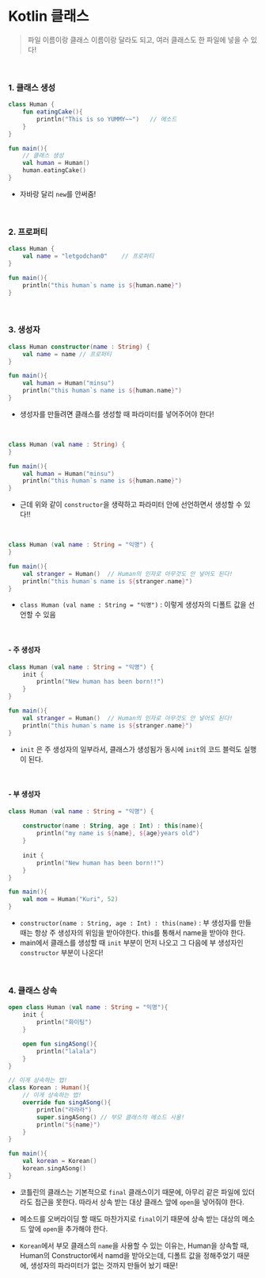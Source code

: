# Kotlin 클래스

> 파일 이름이랑 클래스 이름이랑 달라도 되고, 여러 클래스도 한 파일에 넣을 수 있다!

<br>

### 1. 클래스 생성

```kotlin
class Human {
    fun eatingCake(){
        println("This is so YUMMY~~")	// 메소드
    }
}

fun main(){
    // 클래스 생성
    val human = Human()
    human.eatingCake()
}
```

- 자바랑 달리 `new`를 안써줌!

<br>

### 2. 프로퍼티

```kotlin
class Human {
    val name = "letgodchan0"	// 프로퍼티
}

fun main(){
    println("this human`s name is ${human.name}")
}
```

<br>

### 3. 생성자

```kotlin
class Human constructor(name : String) {
    val name = name	// 프로퍼티
}

fun main(){
    val human = Human("minsu")
    println("this human`s name is ${human.name}")
}
```

- 생성자를 만들려면 클래스를 생성할 때 파라미터를 넣어주어야 한다!

<br>

```kotlin
class Human (val name : String) {
}

fun main(){
    val human = Human("minsu")
    println("this human`s name is ${human.name}")
}
```

- 근데 위와 같이 `constructor`을 생략하고 파라미터 안에 선언하면서 생성할 수 있다!!

<br>

```kotlin
class Human (val name : String = "익명") {
}

fun main(){
    val stranger = Human()	// Human의 인자로 아무것도 안 넣어도 된다!
    println("this human`s name is ${stranger.name}")
}
```

- `class Human (val name : String = "익명")` : 이렇게 생성자의 디폴트 값을 선언할 수 있음

<br>

#### - 주 생성자

```kotlin
class Human (val name : String = "익명") {
    init {
        println("New human has been born!!")
    }
}

fun main(){
    val stranger = Human()	// Human의 인자로 아무것도 안 넣어도 된다!
    println("this human`s name is ${stranger.name}")
}
```

- `init` 은 주 생성자의 일부라서, 클래스가 생성됨가 동시에 `init`의 코드 블럭도 실행이 된다.

<br>

#### - 부 생성자

```kotlin
class Human (val name : String = "익명") {
    
    constructor(name : String, age : Int) : this(name){
        println("my name is ${name}, ${age}years old")
    }
    
    init {
        println("New human has been born!!")
    }
}

fun main(){
    val mom = Human("Kuri", 52)
}
```

- `constructor(name : String, age : Int) : this(name)` : 부 생성자를 만들 때는 항상 주 생성자의 위임을 받아야한다. this를 통해서 name을 받아야 한다. 
- main에서 클래스를 생성할 때 `init` 부분이 먼저 나오고 그 다음에 부 생성자인 `constructor` 부분이 나온다!

<br>

### 4. 클래스 상속

```kotlin
open class Human (val name : String = "익명"){
    init {
        println("화이팅")
    }

    open fun singASong(){
        println("lalala")
    }
}

// 이게 상속하는 법!
class Korean : Human(){
    // 이게 상속하는 법!
    override fun singASong(){
        println("라라라")
        super.singASong() // 부모 클래스의 메소드 사용!
        println("${name}")
    }
}

fun main(){
    val korean = Korean()
    korean.singASong()
}
```

- 코틀린의 클래스는 기본적으로 `final` 클래스이기 때문에, 아무리 같은 파일에 있더라도 접근을 못한다. 따라서 상속 받는 대상 클래스 앞에 `open`을 넣어줘야 한다.
- 메소드를 오버라이딩 할 때도 마찬가지로 `final`이기 때문에 상속 받는 대상의 메소드 앞에 `open`을 추가해야 한다.

- `Korean`에서 부모 클래스의 `name`을 사용할 수 있는 이유는, Human을 상속할 때, Human의 Constructor에서 namd을 받아오는데, 디폴트 값을 정해주었기 때문에, 생성자의 파라미터가 없는 것까지 만들어 놨기 때문!